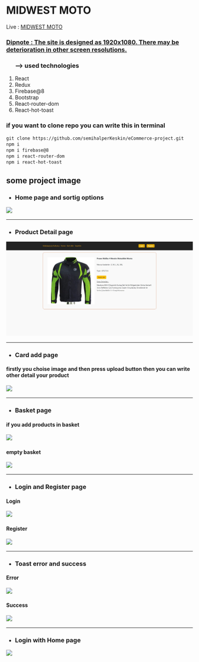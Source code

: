 
# MIDWEST MOTO 

Live : [MIDWEST MOTO](https://midwestmoto.netlify.app)

<h3><u>Dipnote : The site is designed as 1920x1080. There may be deterioration in other screen resolutions.</u></h3>

<ol><h3>--> used technologies</h3>
<li> React</li>
<li> Redux</li>
<li> Firebase@8</li>
<li> Bootstrap</li>
<li> React-router-dom</li>
<li> React-hot-toast</li></ol>

<h3> if you want to clone repo you can write this in terminal</h3>

````
git clone https://github.com/semihalperKeskin/eCommerce-project.git
npm i
npm i firebase@8
npm i react-router-dom
npm i react-hot-toast
````

## some project image


- ### Home page and sortig options

![](screenshot/sorting.jpg)

---

- ### Product Detail page
![](screenshot/detail-product.jpg)

---
- ### Card add page

#### firstly you choise image and then press upload button then you can write other detail your product
![](screenshot/card-add.jpg)

---

- ### Basket page
#### if you add products in basket
![](screenshot/basket-1.jpg)

#### empty basket
![](screenshot/basket-2.jpg)

---
- ### Login and Register page
#### Login
![](screenshot/login.jpg)
#### Register
![](screenshot/register.jpg)

---

- ### Toast error and success
#### Error
![](screenshot/register-toast.jpg)
#### Success
![](screenshot/register-toast-2.jpg)

---
- ### Login with Home page
![](screenshot/login-page.jpg)

